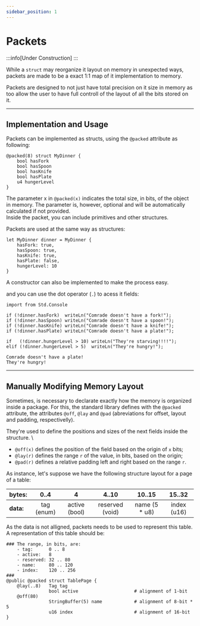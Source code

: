 ```yaml
---
sidebar_position: 1
---
```


# Packets
:::info[Under Construction]
:::

While a `struct` may reorganize it layout on memory in unexpected ways, packets are made to be a exact
1:1 map of it implementation to memory.

Packets are designed to not just have total precision on it size in memory as too allow the user to
have full controll of the layout of all the bits stored on it.

---
## Implementation and Usage

Packets can be implemented as structs, using the `@packed` attribute as following:
```abs
@packed(8) struct MyDinner {
    bool hasFork
    bool hasSpoon
    bool hasKnife
    bool hasPlate
    u4 hungerLevel
}
```

The parameter x in `@packed(x)` indicates the total size, in bits, of the object in memory.
The parameter is, however, optional and will be automatically calculated if not provided. \
Inside the packet, you can include primitives and other structures.

Packets are used at the same way as structures:
```abs
let MyDinner dinner = MyDinner {
    hasFork: true,
    hasSpoon: true,
    hasKnife: true,
    hasPlate: false,
    hungerLevel: 10
}
```
A constructor can also be implemented to make the
process easy.

and you can use the dot operator (`.`) to acess it fields:
```abs
import from Std.Console

if (!dinner.hasFork)  writeLn("Comrade doesn't have a fork!");
if (!dinner.hasSpoon) writeLn("Comrade doesn't have a spoon!");
if (!dinner.hasKnife) writeLn("Comrade doesn't have a knife!");
if (!dinner.hasPlate) writeLn("Comrade doesn't have a plate!");

if   (!dinner.hungerLevel > 10) writeLn("They're starving!!!!");
elif (!dinner.hungerLevel > 5)  writeLn("They're hungry!");
```

```text title="Console Output"
Comrade doesn't have a plate!
They're hungry!
```

---
## Manually Modifying Memory Layout

Sometimes, is necessary to declarate exactly how the memory is organized inside a package.
For this, the standard library defines with the `@packed` attribute, the attributes `@off`,
 `@lay` and `@pad` (abreviations for offset, layout and padding, respectivelly).

They're used to define the positions and sizes of the next fields inside the structure. \
- `@off(x)` defines the position of the field based on the origin of `x` bits;
- `@lay(r)` defines the range `r` of the value, in bits, based on the origin;
- `@pad(r)` defines a relative padding left and right based on the range `r`.

As instance, let's suppose we have the following structure layout for a page of a table:

| bytes:    | 0..4       | 4             | 4..10           | 10..15        | 15..32      |
|:----------|:----------:|:-------------:|:---------------:|:-------------:|:-----------:|
| **data:** | tag (enum) | active (bool) | reserved (void) | name (5 * u8) | index (u16) |

As the data is not alligned, packets needs to be used to represent this table.
A representation of this table should be:
```abs
### The range, in bits, are:
    - tag:      0 .. 8
    - active:   8
    - reserved: 32 .. 80
    - name:     80 .. 120
    - index:    120 .. 256
###
@public @packed struct TablePage {
    @lay(..8)   Tag tag
                bool active                     # alignment of 1-bit
    @off(80)
                StringBuffer(5) name            # alignment of 8-bit * 5
                u16 index                       # alignment of 16-bit
}
```
